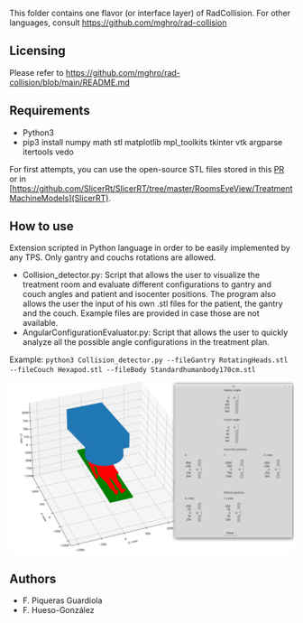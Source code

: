 [//]: # (RadCollision-Python)

This folder contains one flavor (or interface layer) of RadCollision. For other languages, consult https://github.com/mghro/rad-collision

Licensing
---------

Please refer to https://github.com/mghro/rad-collision/blob/main/README.md

Requirements
------------

- Python3
- pip3 install numpy math stl matplotlib mpl_toolkits tkinter vtk argparse itertools vedo

For first attempts, you can use the open-source STL files stored in this [PR](https://github.com/mghro/rad-collision/issues/21#issuecomment-1073840985) or in [https://github.com/SlicerRt/SlicerRT/tree/master/RoomsEyeView/TreatmentMachineModels](SlicerRT).


How to use
----------

Extension scripted in Python language in order to be easily implemented by any TPS. Only gantry and couchs rotations are allowed.

* Collision_detector.py: Script that allows the user to visualize the treatment room and evaluate different configurations to gantry and couch angles and patient and isocenter positions. The program also allows the user the input of his own .stl files  for the patient, the gantry and the couch. Example files are provided in case those are not available.
* AngularConfigurationEvaluator.py: Script that allows the user to quickly analyze all the possible angle configurations in the treatment plan.

Example: `python3 Collision_detector.py --fileGantry RotatingHeads.stl --fileCouch Hexapod.stl --fileBody Standardhumanbody170cm.stl`

[![screenshot](screenshot.png)](screenshot.png)

Authors
-------

- F. Piqueras Guardiola
- F. Hueso-González
